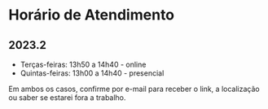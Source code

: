# Horário de Atendimento


## 2023.2

- Terças-feiras: 13h50 a 14h40 - online
- Quintas-feiras: 13h00 a 14h40 - presencial


Em ambos os casos, confirme por e-mail para receber o link, a localização ou saber se estarei fora a trabalho.
